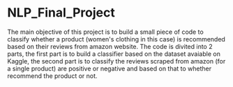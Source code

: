 # NLP_Final_Project

The main objective of this project is to build a small piece of code to classify whether a product
(women's clothing in this case) is recommended based on their reviews from amazon website. The code is divited into
2 parts, the first part is to build a classifier based on the dataset avaiable on Kaggle, the second part is to classify
the reviews scraped from amazon (for a single product) are positive or negative and based on that to whether recommend
the product or not.

